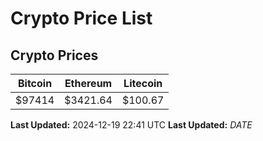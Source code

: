# Crypto Price List

## Crypto Prices
| Bitcoin | Ethereum | Litecoin |
| ------- | -------- | -------- |
| $97414 | $3421.64 | $100.67 |
**Last Updated:** 2024-12-19 22:41 UTC
**Last Updated:** $DATE$
